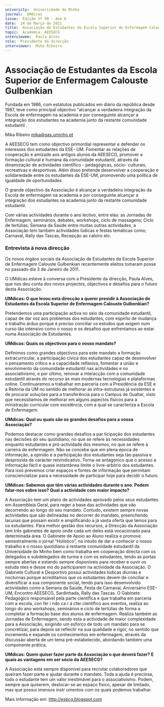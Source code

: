 ```yaml
---
university:  Universidade do Minho
journal:  UMdicas
issue:  Edição nº 90 - Ano 6
date:  24 de Março de 2011
title:  Associação de Estudantes da Escola Superior de Enfermagem Calouste Gulbenkian
topic:  Academia. AEESECG
interviewee:  Paula Alves
role:  Presidente da direcção
interviewer:  Mika Ribeiro
--- 
```


# Associação de Estudantes da Escola Superior de Enfermagem Calouste Gulbenkian

Fundada em 1986, com estatutos publicados em diário da república desde 1987, teve como principal objectivo “alcançar a verdadeira integração da Escola de enfermagem na academia e por conseguinte alcançar a integração dos estudantes na academia junto da restante comunidade estudantil .


Mika Ribeiro mika@sas.uminho.pt 


A AEESECG tem como objectivo primordial representar e defender os interesses dos estudantes da ESE- UM. Fomentar as relações de cooperação e amizade aos antigos alunos da AEESECG, promover a formação cultural e humana da comunidade estudantil, através da dinamização de actividades científico - pedagógicas, sócio- culturais, recreativas e desportivas.
Além disso pretende desenvolver a cooperação e solidariedade entre os estudantes da ESE-UM, promovendo uma política de igualdade de oportunidades.
 
O grande objectivo da Associação é alcançar a verdadeira integração da Escola de enfermagem na academia e por conseguinte alcançar a integração dos estudantes na academia junto da restante comunidade estudantil.
 
Com várias actividades durante o ano lectivo, entre elas: as Jornadas de Enfermagem, seminários, debates, workshops, ciclo de massagens; Ciclo de tertúlias; Semana da Saúde entre muitas outras actividades, a Associação tem também actividades lúdicas e festas temáticas como; Carnaval, Rally das Tascas, Recepção ao caloiro etc.
 
### Entrevista à nova direcção 

Os novos órgãos sociais da Associação de Estudantes da Escola Superior de Enfermagem Calouste Gulbenkian recentemente eleitos tomaram posse no passado dia 3 de Janeiro de 2011.
 
O UMdicas esteve à conversa com a Presidente da direcção, Paula Alves, que nos deu conta dos novos projectos, objectivos e desafios para o futuro desta Associação.
 

**UMdicas: O que levou esta direcção a querer presidir à Associação de Estudantes da Escola Superior de Enfermagem Calouste Gulbenkian?**

Pretendemos uma participação activa no seio da comunidade estudantil, capaz de dar voz aos problemas dos estudantes, com espírito de mudança e trabalho árduo porque é preciso conciliar os estudos que exigem num curso tão intensivo como o nosso e os desafios que enfrentamos ao estar numa Associação de Estudantes.
 

**UMdicas: Quais os objectivos para o vosso mandato?**

Definimos como grandes objectivos para este mandato a formação extracurricular, a participação cívica dos estudantes capaz de desenvolver o pensamento crítico e a capacidade reflexiva, fomentar a união e envolvimento da comunidade estudantil nas actividades e no associativismo, e por último, renovar a interacção com a comunidade estudantil através do recurso às mais modernas tecnologias e plataformas online.
Continuaremos a trabalhar em parceria com a Presidência da ESE e a Reitoria da UM no sentido de melhorar as infra-estruturas já existentes e de procurar soluções para a transferência para o Campus de Gualtar, visto que necessitamos de melhorar em alguns aspectos físicos para a ministração curricular com excelência, com a qual se caracteriza a Escola de Enfermagem.
 

**UMdicas: Qual ou quais são os grandes desafios para a vossa Associação?**

Podemos destacar como grandes desafios a par ticipação dos estudantes nas decisões do seu quotidiano, no que se refere às necessidades enquanto estudantes e pró-actividade dos mesmos, no que se refere à carreira de enfermagem. Não se concebe que em plena época de informação, a opinião e a participação dos estudantes seja tão passiva e desprovida de carácter reivindicativo.
Torna-se antagónico que o acesso a informação fácil e quase instantânea limite o livre-arbítrio dos estudantes. Para isso prevemos criar espaços e fontes de informação que permitam consciencializar para a necessidade de participar hoje para decidir o futuro.
 

**UMdicas: Sabemos que têm várias actividades durante o ano. Podem falar-nos sobre isso? Qual a actividade com maior impacto?**

A Associação tem um plano de actividades aprovado pelos seus estudantes em Assembleia Geral, para reger a base das actividades que vão decorrendo ao longo do seu mandato.
Contudo, existem sempre novas actividades que são delineadas no decorrer do mandato, preenchendo lacunas que possam existir e amplificando a já vasta oferta que temos para os estudantes. Para melhor gestão dos recursos, a Direcção da Associação tem três gabinetes de apoio onde cada um deles está vocacionado para determinada área.
O Gabinete de Apoio ao Aluno realiza e promove semestralmente o jornal “Holístico”, no intuito de dar a conhecer o nosso trabalho e o nosso quotidiano à restante comunidade estudantil da Universidade do Minho bem como trabalha em cooperação directa com os delegados e subdelegados de turma e com os estudantes, tendo as portas sempre abertas e estando sempre disponíveis para receber e ouvir os estuda ntes e desse mo do participarem na actividade da Associação.
O Gabinete Cultural e Desportivo possui actividades lúdicas diurnas e nocturnas porque acreditamos que os estudantes devem de conciliar e diversificar a sua componente social, tendo para isso desenvolvido actividades como a Semana da Saúde, Festa de Carnaval, Aniversário ESE-UM, Encontro AEESECG, Sardinhada, Rally das Tascas. O Gabinete Pedagógico responsável pela parte científica e que trabalha em parceria com a escola, con fer i ndo ca r á cter científico aos eventos, realiza ao longo do ano workshops, seminários e ciclo de tertúlias de forma a completar a formação base dos alunos de enfermagem.
Realiza também as Jornadas de Enfermagem, sendo esta a actividade de maior complexidade para a Associação, exigindo um esforço de todo um mandato para se concretizar, para depois se reflectir na sua qualidade e rigor, no sentido que incrementa e expande os conhecimentos em enfermagem, através da discussão aberta de um tema pré-estabelecido, abordando também uma componente prática.
 

**UMdicas: Quem quiser fazer parte da Associação o que deverá fazer? E quais as vantagens em ser sócio da AEESECG?**

A Associação está sempre disponível para recrutar colaboradores que queiram fazer parte e ajudar durante o mandato.
Toda a ajuda é preciosa, todo o estudante tem um valor inestimável para o associativismo. Podem, sempre que quiserem, deslocar-se ao espaço físico, apesar de limitado, mas que possui imensos instr umentos com os quais podemos trabalhar.

Mais informação em: http://esecg.blogspot.com

